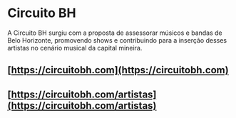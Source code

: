 Circuito BH
===========

A Circuito BH surgiu com a proposta de assessorar músicos e bandas
de Belo Horizonte, promovendo shows e contribuindo para a inserção
desses artistas no cenário musical da capital mineira.

[https://circuitobh.com](https://circuitobh.com)
---

[https://circuitobh.com/artistas](https://circuitobh.com/artistas)
---
